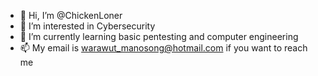 - 👋 Hi, I’m @ChickenLoner
- 👀 I’m interested in Cybersecurity
- 🌱 I’m currently learning basic pentesting and computer engineering
- 📫 My email is warawut_manosong@hotmail.com if you want to reach me

<!---
ChickenLoner/ChickenLoner is a ✨ special ✨ repository because its `README.md` (this file) appears on your GitHub profile.
You can click the Preview link to take a look at your changes.
--->

